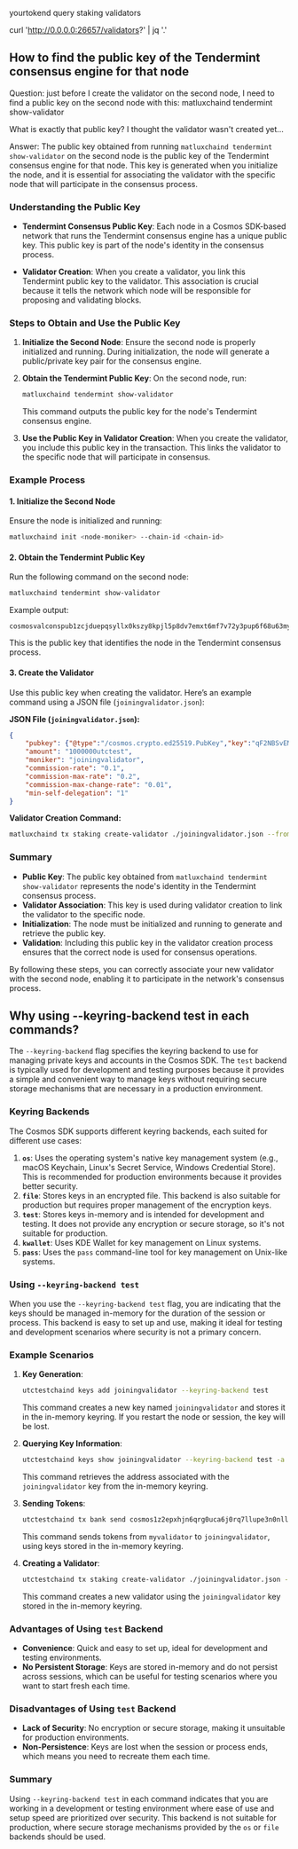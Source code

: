 



yourtokend query staking validators 

curl 'http://0.0.0.0:26657/validators?' | jq '.'



## How to find the  public key of the Tendermint consensus engine for that node

Question:
just before I create the validator on the second node, I need to find a public key on the second node with this:
 matluxchaind tendermint show-validator

What is exactly that public key? I thought the validator wasn't created yet...

Answer:
The public key obtained from running `matluxchaind tendermint show-validator` on the second node is the public key of the Tendermint consensus engine for that node. This key is generated when you initialize the node, and it is essential for associating the validator with the specific node that will participate in the consensus process.

### Understanding the Public Key

- **Tendermint Consensus Public Key**: Each node in a Cosmos SDK-based network that runs the Tendermint consensus engine has a unique public key. This public key is part of the node's identity in the consensus process.

- **Validator Creation**: When you create a validator, you link this Tendermint public key to the validator. This association is crucial because it tells the network which node will be responsible for proposing and validating blocks.

### Steps to Obtain and Use the Public Key

1. **Initialize the Second Node**: Ensure the second node is properly initialized and running. During initialization, the node will generate a public/private key pair for the consensus engine.

2. **Obtain the Tendermint Public Key**:
   On the second node, run:
   ```bash
   matluxchaind tendermint show-validator
   ```
   This command outputs the public key for the node's Tendermint consensus engine.

3. **Use the Public Key in Validator Creation**: When you create the validator, you include this public key in the transaction. This links the validator to the specific node that will participate in consensus.

### Example Process

#### 1. Initialize the Second Node
Ensure the node is initialized and running:
```bash
matluxchaind init <node-moniker> --chain-id <chain-id>
```

#### 2. Obtain the Tendermint Public Key
Run the following command on the second node:
```bash
matluxchaind tendermint show-validator
```
Example output:
```plaintext
cosmosvalconspub1zcjduepqsyllx0kszy8kpjl5p8dv7emxt6mf7v72y3pup6f68u63my5gl8jqph3e5r
```
This is the public key that identifies the node in the Tendermint consensus process.

#### 3. Create the Validator
Use this public key when creating the validator. Here’s an example command using a JSON file (`joiningvalidator.json`):

**JSON File (`joiningvalidator.json`):**
```json
{
    "pubkey": {"@type":"/cosmos.crypto.ed25519.PubKey","key":"qF2NBSvEMRlhARIM/hS0+W8ZyWsIpUF/D/GwO+aHh3A="},
    "amount": "1000000utctest",
    "moniker": "joiningvalidator",
    "commission-rate": "0.1",
    "commission-max-rate": "0.2",
    "commission-max-change-rate": "0.01",
    "min-self-delegation": "1"
}
```

**Validator Creation Command:**
```bash
matluxchaind tx staking create-validator ./joiningvalidator.json --from joiningvalidator --fees 50000utctest --chain-id utctestchain --keyring-backend test
```

### Summary

- **Public Key**: The public key obtained from `matluxchaind tendermint show-validator` represents the node's identity in the Tendermint consensus process.
- **Validator Association**: This key is used during validator creation to link the validator to the specific node.
- **Initialization**: The node must be initialized and running to generate and retrieve the public key.
- **Validation**: Including this public key in the validator creation process ensures that the correct node is used for consensus operations.

By following these steps, you can correctly associate your new validator with the second node, enabling it to participate in the network's consensus process.


## Why using --keyring-backend test in each commands?

The `--keyring-backend` flag specifies the keyring backend to use for managing private keys and accounts in the Cosmos SDK. The `test` backend is typically used for development and testing purposes because it provides a simple and convenient way to manage keys without requiring secure storage mechanisms that are necessary in a production environment.

### Keyring Backends

The Cosmos SDK supports different keyring backends, each suited for different use cases:

1. **`os`**: Uses the operating system's native key management system (e.g., macOS Keychain, Linux's Secret Service, Windows Credential Store). This is recommended for production environments because it provides better security.
2. **`file`**: Stores keys in an encrypted file. This backend is also suitable for production but requires proper management of the encryption keys.
3. **`test`**: Stores keys in-memory and is intended for development and testing. It does not provide any encryption or secure storage, so it's not suitable for production.
4. **`kwallet`**: Uses KDE Wallet for key management on Linux systems.
5. **`pass`**: Uses the `pass` command-line tool for key management on Unix-like systems.

### Using `--keyring-backend test`

When you use the `--keyring-backend test` flag, you are indicating that the keys should be managed in-memory for the duration of the session or process. This backend is easy to set up and use, making it ideal for testing and development scenarios where security is not a primary concern.

### Example Scenarios

1. **Key Generation**:
   ```bash
   utctestchaind keys add joiningvalidator --keyring-backend test
   ```
   This command creates a new key named `joiningvalidator` and stores it in the in-memory keyring. If you restart the node or session, the key will be lost.

2. **Querying Key Information**:
   ```bash
   utctestchaind keys show joiningvalidator --keyring-backend test -a
   ```
   This command retrieves the address associated with the `joiningvalidator` key from the in-memory keyring.

3. **Sending Tokens**:
   ```bash
   utctestchaind tx bank send cosmos1z2epxhjn6qrg0uca6j0rq7llupe3n0nllq6mxe cosmos1qrja75da6xdzgkerzwyaey7scwltras386ly6c 10000000utctest --fees 50000utctest --chain-id utctestchain --keyring-backend test --from myvalidator
   ```
   This command sends tokens from `myvalidator` to `joiningvalidator`, using keys stored in the in-memory keyring.

4. **Creating a Validator**:
   ```bash
   utctestchaind tx staking create-validator ./joiningvalidator.json --from joiningvalidator --fees 50000utctest --chain-id utctestchain --keyring-backend test
   ```
   This command creates a new validator using the `joiningvalidator` key stored in the in-memory keyring.

### Advantages of Using `test` Backend

- **Convenience**: Quick and easy to set up, ideal for development and testing environments.
- **No Persistent Storage**: Keys are stored in-memory and do not persist across sessions, which can be useful for testing scenarios where you want to start fresh each time.

### Disadvantages of Using `test` Backend

- **Lack of Security**: No encryption or secure storage, making it unsuitable for production environments.
- **Non-Persistence**: Keys are lost when the session or process ends, which means you need to recreate them each time.

### Summary

Using `--keyring-backend test` in each command indicates that you are working in a development or testing environment where ease of use and setup speed are prioritized over security. This backend is not suitable for production, where secure storage mechanisms provided by the `os` or `file` backends should be used.